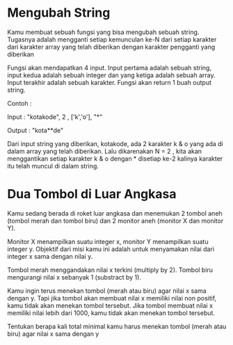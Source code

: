 # Mengubah String
Kamu membuat sebuah fungsi yang bisa mengubah sebuah string. Tugasnya adalah mengganti setiap kemunculan ke-N dari setiap karakter dari karakter array yang telah diberikan dengan karakter pengganti yang diberikan

Fungsi akan mendapatkan 4 input. Input pertama adalah sebuah string, input kedua adalah sebuah integer dan yang ketiga adalah sebuah array. Input terakhir adalah sebuah karakter. Fungsi akan return 1 buah output string.

Contoh :

Input : "kotakode", 2 , ['k','o'], "*"

Output : "kota**de" 

Dari input string yang diberikan, kotakode, ada 2 karakter k & o yang ada di dalam array yang telah diberikan. Lalu dikarenakan N = 2 , kita akan menggantikan setiap karakter k & o dengan * disetiap ke-2 kalinya karakter itu telah muncul di dalam string.

# Dua Tombol di Luar Angkasa
Kamu sedang berada di roket luar angkasa dan menemukan 2 tombol aneh (tombol merah dan tombol biru) dan 2 monitor aneh (monitor X dan monitor Y).

Monitor X menampilkan suatu integer x, monitor Y menampilkan suatu integer y. Objektif dari misi kamu ini adalah untuk menyamakan nilai dari integer x sama dengan nilai y.

Tombol merah menggandakan nilai x terkini (multiply by 2).
Tombol biru mengurangi nilai x sebanyak 1 (substract by 1).

Kamu ingin terus menekan tombol (merah atau biru) agar nilai x sama dengan y. Tapi jika tombol akan membuat nilai x memiliki nilai non positif, kamu tidak akan menekan tombol tersebut. Jika tombol membuat nilai x memiliki nilai lebih dari 1000, kamu tidak akan menekan tombol tersebut.

Tentukan berapa kali total minimal kamu harus menekan tombol (merah atau biru) agar nilai x sama dengan y
